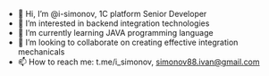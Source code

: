 - 👋 Hi, I’m @i-simonov, 1C platform Senior Developer
- 👀 I’m interested in backend integration technologies
- 🌱 I’m currently learning JAVA programming language
- 💞️ I’m looking to collaborate on creating effective integration mechanicals
- 📫 How to reach me: t.me/i_simonov, simonov88.ivan@gmail.com

<!---
i-simonov/i-simonov is a ✨ special ✨ repository because its `README.md` (this file) appears on your GitHub profile.
You can click the Preview link to take a look at your changes.
--->
